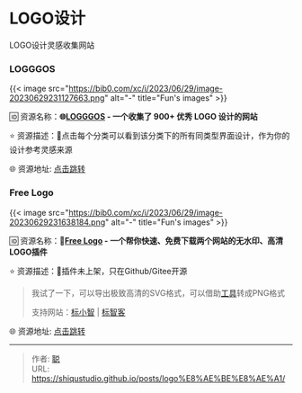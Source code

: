 # LOGO设计


LOGO设计灵感收集网站

<!--more-->

### LOGGGOS

{{< image src="https://bib0.com/xc/i/2023/06/29/image-20230629231127663.png" alt="-"  title="Fun's images" >}}    

🆔  资源名称：**🌐[LOGGGOS](https://www.logggos.club/) - 一个收集了 900+ 优秀 LOGO 设计的网站**

⭐️  资源描述：📄点击每个分类可以看到该分类下的所有同类型界面设计，作为你的设计参考灵感来源

🌐 资源地址: [点击跳转](https://www.logggos.club/)

### Free Logo

{{< image src="https://bib0.com/xc/i/2023/06/29/image-20230629231638184.png" alt="-"  title="Fun's images" >}}    

🆔  资源名称：**🔮[Free Logo](https://github.com/quarkape/free_logo) - 一个帮你快速、免费下载两个网站的无水印、高清LOGO插件**

⭐️  资源描述：📃插件未上架，只在Github/Gitee开源

> 我试了一下，可以导出极致高清的SVG格式，可以借助[工具](https://svgtopng.com/)转成PNG格式
>
> 支持网站：[标小智](https://www.logosc.cn/) | [标智客](https://www.logomaker.com.cn/)

🌐 资源地址: [点击跳转](https://github.com/quarkape/free_logo)


---

> 作者: [聪](/about)  
> URL: https://shiqustudio.github.io/posts/logo%E8%AE%BE%E8%AE%A1/  


